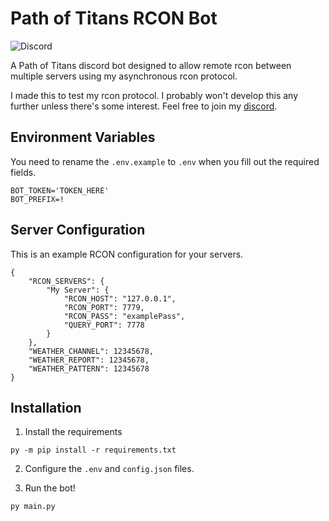 # Path of Titans RCON Bot
![Discord](https://img.shields.io/discord/1009881575187566632?style=flat-square&label=support)

 A Path of Titans discord bot designed to allow remote rcon between multiple servers using my asynchronous rcon protocol.

 I made this to test my rcon protocol. I probably won't develop this any further unless there's some interest. Feel free to join my [discord](https://discord.gg/3HUq8cJSrX).

## Environment Variables
You need to rename the `.env.example` to `.env` when you fill out the required fields.
```
BOT_TOKEN='TOKEN_HERE'
BOT_PREFIX=!
```

## Server Configuration
This is an example RCON configuration for your servers.
```
{
    "RCON_SERVERS": {
        "My Server": {
            "RCON_HOST": "127.0.0.1",
            "RCON_PORT": 7779,
            "RCON_PASS": "examplePass",
            "QUERY_PORT": 7778
        }
    },
    "WEATHER_CHANNEL": 12345678,
    "WEATHER_REPORT": 12345678,
    "WEATHER_PATTERN": 12345678
}
```
## Installation
1. Install the requirements
```
py -m pip install -r requirements.txt
```
2. Configure the `.env` and `config.json` files.

3. Run the bot!
```
py main.py
```